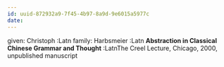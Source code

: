 ```yaml
---
id: uuid-872932a9-7f45-4b97-8a9d-9e6015a5977c
date: 
---
```


given: Christoph :Latn
family: Harbsmeier :Latn
**Abstraction in Classical Chinese Grammar and Thought** :LatnThe Creel Lecture, Chicago, 2000, unpublished manuscript
